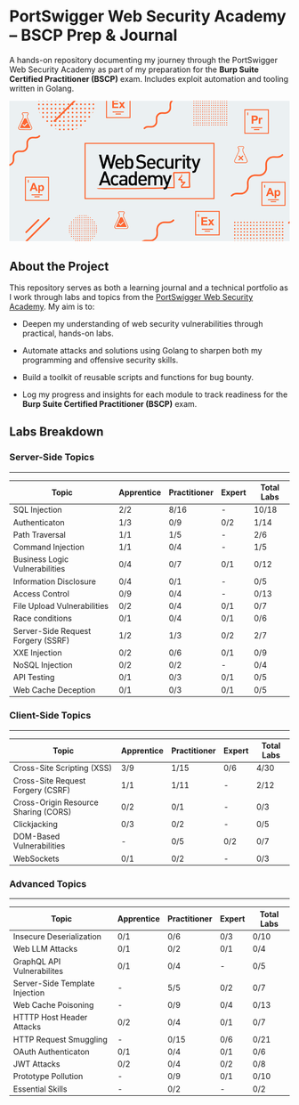 # PortSwigger Web Security Academy – BSCP Prep & Journal
A hands-on repository documenting my journey through the PortSwigger Web Security Academy as part of my preparation for the **Burp Suite Certified Practitioner (BSCP)** exam. Includes exploit automation and tooling written in Golang.

<p align="center">
  <img src="./images/portswigger.png">
</p>

## About the Project
This repository serves as both a learning journal and a technical portfolio as I work through labs and topics from the [PortSwigger Web Security Academy](https://portswigger.net/web-security). My aim is to:

- Deepen my understanding of web security vulnerabilities through practical, hands-on labs.

- Automate attacks and solutions using Golang to sharpen both my programming and offensive security skills.

- Build a toolkit of reusable scripts and functions for bug bounty.

- Log my progress and insights for each module to track readiness for the **Burp Suite Certified Practitioner (BSCP)** exam.

## Labs Breakdown 

### Server-Side Topics
------------------------------------------------------------------------------------------------------------------------------------------------
Topic | Apprentice | Practitioner | Expert | Total Labs
-------------------------------------|----------------------------|----------------------------|----------------------------|----------------------------
SQL Injection | 2/2 | 8/16 | - | 10/18
Authenticaton | 1/3 | 0/9 | 0/2 | 1/14
Path Traversal | 1/1 | 1/5 | - | 2/6
Command Injection | 1/1 | 0/4 | - | 1/5
Business Logic Vulnerabilities | 0/4 | 0/7 | 0/1 | 0/12
Information Disclosure | 0/4 | 0/1 | - | 0/5
Access Control | 0/9 | 0/4 | - | 0/13
File Upload Vulnerabilities | 0/2 | 0/4 | 0/1 | 0/7
Race conditions | 0/1 | 0/4 | 0/1 | 0/6
Server-Side Request Forgery (SSRF) | 1/2 | 1/3 | 0/2 | 2/7
XXE Injection | 0/2 | 0/6 | 0/1 | 0/9
NoSQL Injection | 0/2 | 0/2 | - | 0/4
API Testing | 0/1 | 0/3 | 0/1 | 0/5
Web Cache Deception | 0/1 | 0/3 | 0/1 | 0/5


### Client-Side Topics
------------------------------------------------------------------------------------------------------------------------------------------------
Topic | Apprentice | Practitioner | Expert | Total Labs
-------------------------------------|----------------------------|----------------------------|----------------------------|----------------------------
Cross-Site Scripting (XSS) | 3/9 | 1/15 | 0/6 | 4/30
Cross-Site Request Forgery (CSRF) | 1/1 | 1/11 | - | 2/12
Cross-Origin Resource Sharing (CORS) | 0/2 | 0/1 | - | 0/3
Clickjacking | 0/3 | 0/2 | - | 0/5
DOM-Based Vulnerabilities| - | 0/5 | 0/2 | 0/7
WebSockets | 0/1 | 0/2 | - | 0/3

### Advanced Topics
------------------------------------------------------------------------------------------------------------------------------------------------
Topic | Apprentice | Practitioner | Expert | Total Labs
-------------------------------------|----------------------------|----------------------------|----------------------------|----------------------------
Insecure Deserialization | 0/1 | 0/6 | 0/3 | 0/10
Web LLM Attacks | 0/1 | 0/2 | 0/1 | 0/4
GraphQL API Vulnerabilites | 0/1 | 0/4 | - | 0/5
Server-Side Template Injection | - | 5/5 | 0/2 | 0/7
Web Cache Poisoning | - | 0/9 | 0/4 | 0/13
HTTTP Host Header Attacks | 0/2 | 0/4 | 0/1 | 0/7
HTTP Request Smuggling | - | 0/15 | 0/6  | 0/21
OAuth Authenticaton | 0/1 | 0/4 | 0/1 | 0/6
JWT Attacks | 0/2 | 0/4 | 0/2 | 0/8
Prototype Pollution | - | 0/9 | 0/1 | 0/10
Essential Skills | - | 0/2 | - | 0/2
